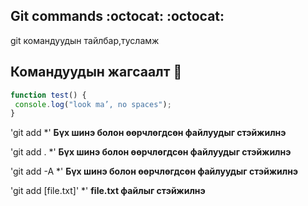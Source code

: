 ## Git commands :octocat: :octocat:
git командуудын тайлбар,тусламж 


## Командуудын жагсаалт :dizzy:
```javascript
function test() {
 console.log("look ma’, no spaces");
}
```

'git add *' **Бүх шинэ болон өөрчлөгдсөн файлуудыг стэйжилнэ**

'git add . *' **Бүх шинэ болон өөрчлөгдсөн файлуудыг стэйжилнэ**

'git add -A *' **Бүх шинэ болон өөрчлөгдсөн файлуудыг стэйжилнэ**

'git add [file.txt]' *' **file.txt файлыг стэйжилнэ**

